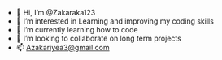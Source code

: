 - 👋 Hi, I’m @Zakaraka123
- 👀 I’m interested in Learning  and improving my coding skills
- 🌱 I’m currently learning how to code
- 💞️ I’m looking to collaborate on long term projects
- 📫 Azakariyea3@gmail.com

